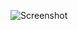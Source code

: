![Screenshot](https://raw.githubusercontent.com/Cryakl/Ultimate-RAT-Collection/refs/heads/main/DRAT/DRAT%202010%20V4.3%20Build%201218/Screenshot.png)
